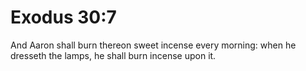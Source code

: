 # Exodus 30:7

And Aaron shall burn thereon sweet incense every morning: when he dresseth the lamps, he shall burn incense upon it.